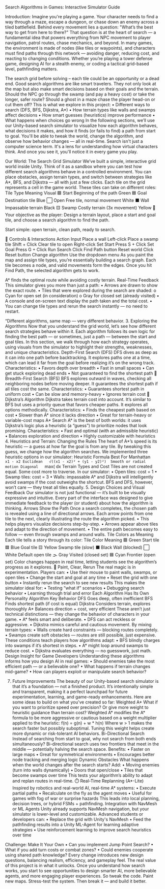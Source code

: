 Search Algorithms in Games: Interactive Simulator Guide

Introduction: 
Imagine you're playing a game. Your character needs to find a way through a maze, escape a dungeon, or chase down an enemy across a tiled battlefield. Behind every movement lies a question: "What’s the best way to get from here to there?"
That question is at the heart of search — a fundamental idea that powers everything from NPC movement to player navigation, patrol routes, chase mechanics, and beyond.
In many games, the environment is made of nodes (like tiles or waypoints), and characters must find paths through this network — avoiding danger, reducing cost, and reacting to changing conditions. Whether you’re playing a tower defense game, designing AI for a stealth enemy, or coding a tactical grid-based level, pathfinding matters.
 
The search grid before solving – each tile could be an opportunity or a dead end.
Good search algorithms are like smart travelers. They not only look at the map but also make smart decisions based on their goals and the terrain. Should the NPC go through the swamp (and pay a heavy cost) or take the longer, safer route? Should a ghost in a maze chase the player head-on or cut them off?
This is what we explore in this project:
•	Different ways to search (DFS, BFS, Dijkstra, A*)
•	How terrain types like walls and swamps affect decisions
•	How smart guesses (heuristics) improve performance
•	What happens when choices go wrong
In the following sections, we’ll use our Unity-based search simulator to visualize how each algorithm behaves, what decisions it makes, and how it finds (or fails to find) a path from start to goal. You'll be able to tweak the world, change the algorithm, and observe how behavior changes — all in real-time.
Search isn't just a computer science term. It's a lens for understanding how virtual characters think. And once you see it, you'll notice it in every game you play.

Our World: The Search Grid Simulator
We’ve built a simple, interactive grid world inside Unity. Think of it as a sandbox where you can test how different search algorithms behave in a controlled environment. You can place obstacles, assign terrain types, and switch between strategies like A*, BFS, and Dijkstra — all with just a few clicks.
Each tile on the grid represents a cell in the game world. These tiles can take on different roles:
Tile Type	Meaning	Visual
🟩 Start	Beginning of the path	Green
🟦 Goal	Destination tile	Blue
⬜ Open	Free tile, normal movement	White
⬛ Wall	Impassable terrain	Black
🟨 Swamp	Costly terrain (3x movement)	Yellow
🎯 Your objective as the player:
Design a terrain layout, place a start and goal tile, and choose a search algorithm to find the path.
 
Start simple: open terrain, clean path, ready to search.

🧩 Controls & Interactions
Action	Input
Place a wall	Left-click
Place a swamp tile	Shift + Click
Clear tile to open	Right-click
Set Start	Press S + Click
Set Goal	Press G + Click
Run Search	Click Find Path button
Reset world	Click Reset button
Change algorithm	Use the dropdown menu
As you paint the map and assign tile types, you’re essentially building a search graph. Each tile becomes a node, and valid movements form the edges. Once you hit Find Path, the selected algorithm gets to work.
 

A* finds the optimal route while avoiding costly terrain.
Real-Time Feedback
This simulator gives you more than just a path:
•	Arrows are drawn to show the exact route.
•	Tiles that were explored during the search are shaded:
o	Cyan for open set (in consideration)
o	Gray for closed set (already visited)
•	A console and on-screen text display the path taken and the total cost.
•	You can change tile types and rerun the search instantly — no need to restart.
    
“Different algorithms, same map — very different behavior.
3. Exploring the Algorithms
Now that you understand the grid world, let’s see how different search strategies behave within it.
Each algorithm follows its own logic for finding the best path — or sometimes, just a path — between the start and goal tiles. In this section, we walk through how each strategy operates, using visuals from the simulator to highlight their strengths, weaknesses, and unique characteristics.
Depth-First Search (DFS)
DFS dives as deep as it can into one path before backtracking. It explores paths one at a time, which can lead it far from the goal before realizing it’s on the wrong track.
Characteristics:
•	Favors depth over breadth
•	Fast in small spaces
•	Can get stuck exploring dead ends
•	Not guaranteed to find the shortest path
🔎 Breadth-First Search (BFS)
BFS explores outward in waves, checking all neighboring nodes before moving deeper. It guarantees the shortest path if all tiles cost the same.
Characteristics:
•	Guarantees shortest path in uniform cost
•	Can be slow and memory-heavy
•	Ignores terrain cost
🔎 Dijkstra’s Algorithm
Dijkstra takes terrain cost into account. It’s similar to BFS but uses a priority queue that favors cheaper paths. It explores all options methodically.
Characteristics:
•	Finds the cheapest path based on cost
•	Slower than A* since it lacks direction
•	Great for terrain-heavy or variable-cost maps
A* Search
A* is the best of both worlds: it uses Dijkstra’s logic plus a heuristic (a “guess”) to prioritize nodes that look promising.
Characteristics:
•	Fast and optimal (with an admissible heuristic)
•	Balances exploration and direction
•	Highly customizable with heuristics
4. Heuristics and Terrain: Changing the Rules
The heart of A*’s speed is its heuristic — a guess at how far the goal is from any tile. By tweaking this guess, we change how the algorithm searches.
We implemented three heuristic options in our simulator:
Heuristic	Formula	Best For
Manhattan	`	x1 - x2
Euclidean	√((x1 - x2)² + (y1 - y2)²)	Smooth or radial motion
Diagonal	`max(	dx
Terrain Types and Cost
Tiles are not created equal. Some cost more to traverse. In our simulator:
•	Open tiles: cost = 1
•	Swamp tiles: cost = 3
•	Walls: impassable
A* and Dijkstra will intelligently avoid swamps if the cost outweighs the shortcut. BFS and DFS, however, won’t care — they treat all tiles equally.
5. Design Choices and Visual Feedback
Our simulator is not just functional — it’s built to be visually expressive and intuitive. Every part of the interface was designed to give immediate feedback to the player (or student) about how the algorithm is thinking.
Arrows Show the Path
Once a search completes, the chosen path is revealed using a line of directional arrows. Each arrow points from one tile to the next, clearly illustrating the route the algorithm picked.
•	This helps players visualize decisions step-by-step.
•	Arrows appear above tiles and adapt to the direction of movement.
•	The entire path becomes easy to follow — even through swamps and around walls.
Tile Colors as Meaning
Each tile tells a story through its color:
Tile Color	Meaning
🟩 Green	Start tile
🟦 Blue	Goal tile
🟨 Yellow	Swamp tile (slow)
⬛ Black	Wall (blocked)
⬜ White	Default open tile
🌫 Gray	Visited (closed set)
🟦 Cyan	Frontier (open set)
Color changes happen in real time, letting students see the algorithm’s progress as it explores.
🔄 Paint, Clear, Rerun
The real magic is in experimentation. Players can:
•	Use their mouse to paint walls, swamps, or open tiles
•	Change the start and goal at any time
•	Reset the grid with one button
•	Instantly rerun the search to see new results
This makes the simulator ideal for:
•	Testing “what if” scenarios
•	Debugging search behavior
•	Learning through trial and error
Each Algorithm Has Its Own Personality
Algorithm	Key Behavior
DFS	Goes deep, often inefficient
BFS	Finds shortest path (if cost is equal)
Dijkstra	Considers terrain, explores thoroughly
A*	Balances direction + cost, very efficient
These aren’t just technical distinctions — they change the behavior of characters in your game.
•	A* feels smart and deliberate.
•	DFS can act reckless or aggressive.
•	Dijkstra mimics careful and cautious movement.
By mixing terrain types:
•	Walls create hard constraints — blocking routes completely.
•	Swamps create soft obstacles — routes are still possible, just expensive.
These conditions teach players how algorithms adapt:
•	BFS blindly charges into swamps if it’s shortest in steps.
•	A* might loop around swamps to reduce cost.
•	Dijkstra evaluates everything — no guesswork, just math.
Design Insight for Game Developers
Understanding these algorithms informs how you design AI in real games:
•	Should enemies take the most efficient path — or a believable one?
•	What happens if terrain changes mid-game?
•	How can players exploit or manipulate search behavior?

7. Future Improvements
The beauty of our Unity-based search simulator is that it’s a foundation — not a finished product. It’s intentionally simple and transparent, making it a perfect launchpad for future experimentation, learning, and game-ready enhancements.
Here are some ideas to build on what you've created so far:
Weighted A*
What if you want to prioritize speed over precision? Or give more weight to heuristic guidance than terrain cost?
Weighted A* modifies the A* formula to be more aggressive or cautious based on a weight multiplier applied to the heuristic:
f(n) = g(n) + w * h(n)
Where w > 1 makes the search faster but possibly suboptimal. Tuning this weight helps create more dynamic or risk-tolerant AI behaviors.
Bi-Directional Search
Instead of searching from start to goal, why not search from both ends simultaneously?
Bi-directional search uses two frontiers that meet in the middle — potentially halving the search space.
Benefits:
•	Faster on large maps
•	Great for symmetrical environments
•	Encourages better node tracking and merging logic
Dynamic Obstacles
What happens when the world changes after the search starts?
Add:
•	Moving enemies (turn into walls dynamically)
•	Doors that open/close
•	Tiles that become swamps over time
This tests your algorithm’s ability to adapt and replan routes in real-time.
⏱️ Real-Time Replanning (A*-Lite)
Inspired by robotics and real-world AI, real-time A* systems:
•	Execute partial paths
•	Recalculate on the fly as the agent moves
•	Useful for games with fog of war or surprise hazards
This leads into local planning, decision trees, or hybrid FSMs + pathfinding.
Integration with NavMesh or ML Agents
Unity already supports NavMesh navigation, but your simulator is lower-level and customizable.
Advanced students or developers can:
•	Replace the grid with Unity's NavMesh
•	Feed the pathfinding results into a Unity ML-Agent for learning adaptive strategies
•	Use reinforcement learning to improve search heuristics over time


Challenge: Make It Your Own
•	Can you implement Jump Point Search?
•	What if you add turn costs or combat zones?
•	Could enemies cooperate using shared path knowledge?
Every change introduces new design questions, balancing realism, efficiency, and gameplay feel.
The real value of this project is in what it unlocks. Once you understand how search works, you start to see opportunities to design smarter AI, more believable agents, and more engaging player experiences.
So tweak the code. Paint new maps. Stress-test the system. Then break it — and build it better.


